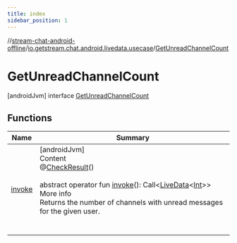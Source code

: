 ```yaml
---
title: index
sidebar_position: 1
---
```

//[stream-chat-android-offline](../../../index.md)/[io.getstream.chat.android.livedata.usecase](../index.md)/[GetUnreadChannelCount](index.md)



# GetUnreadChannelCount  
 [androidJvm] interface [GetUnreadChannelCount](index.md)   


## Functions  
  
|  Name |  Summary | 
|---|---|
| <a name="io.getstream.chat.android.livedata.usecase/GetUnreadChannelCount/invoke/#/PointingToDeclaration/"></a>[invoke](invoke.md)| <a name="io.getstream.chat.android.livedata.usecase/GetUnreadChannelCount/invoke/#/PointingToDeclaration/"></a>[androidJvm]  <br/>Content  <br/>@[CheckResult](https://developer.android.com/reference/kotlin/androidx/annotation/CheckResult.html)()  <br/>  <br/>abstract operator fun [invoke](invoke.md)(): Call&lt;[LiveData](https://developer.android.com/reference/kotlin/androidx/lifecycle/LiveData.html)&lt;[Int](https://kotlinlang.org/api/latest/jvm/stdlib/kotlin/-int/index.html)&gt;&gt;  <br/>More info  <br/>Returns the number of channels with unread messages for the given user.  <br/><br/><br/>|

